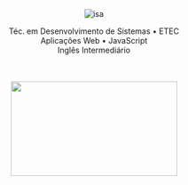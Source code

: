 <div align="center">
  <img src="https://readme-typing-svg.herokuapp.com?font=Ubuntu&duration=3000&pause=500&center=true&vCenter=true&width=435&color=F7F7F7&lines=Olá,+sou+a+Isa!" alt="isa" />
  <br>
  <div style="max-width: 600;">
    <p>
      Téc. em Desenvolvimento de Sistemas • ETEC<br>
      Aplicações Web • JavaScript<br>
      Inglês Intermediário<br>
    </p>
  </div>
  <br><br>
  <img src="https://github.com/isabellysiviero/isabellysiviero/assets/156025675/967e51c6-a072-4dd3-ac02-a9aac0f1ba6e" width="300px" height="170px"/>
</div><br>
